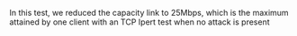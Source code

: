 In this test, we reduced the capacity link to 25Mbps, which is the maximum attained by one client with an TCP Ipert test when no attack is present
